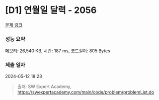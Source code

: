 # [D1] 연월일 달력 - 2056 

[문제 링크](https://swexpertacademy.com/main/code/problem/problemDetail.do?contestProbId=AV5QLkdKAz4DFAUq) 

### 성능 요약

메모리: 26,540 KB, 시간: 187 ms, 코드길이: 805 Bytes

### 제출 일자

2024-05-12 18:23



> 출처: SW Expert Academy, https://swexpertacademy.com/main/code/problem/problemList.do